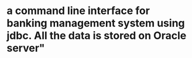 
# a command line interface for banking management system using jdbc. All the data is stored on Oracle server" 


